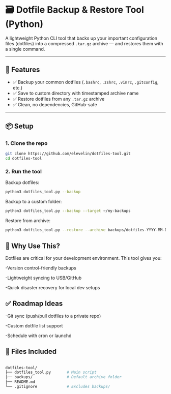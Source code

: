 # 🗃️ Dotfile Backup & Restore Tool (Python)

A lightweight Python CLI tool that backs up your important configuration files (dotfiles) into a compressed `.tar.gz` archive — and restores them with a single command.

---

## 🚀 Features

- ✅ Backup your common dotfiles (`.bashrc`, `.zshrc`, `.vimrc`, `.gitconfig`, etc.)
- ✅ Save to custom directory with timestamped archive name
- ✅ Restore dotfiles from any `.tar.gz` archive
- ✅ Clean, no dependencies, GitHub-safe

---

## 📦 Setup

### 1. Clone the repo
```bash
git clone https://github.com/elevelin/dotfiles-tool.git
cd dotfiles-tool
```
### 2. Run the tool

Backup dotfiles:

```bash
python3 dotfiles_tool.py --backup
```
Backup to a custom folder:

```bash
python3 dotfiles_tool.py --backup --target ~/my-backups
```
Restore from archive:

```bash
python3 dotfiles_tool.py --restore --archive backups/dotfiles-YYYY-MM-DD.tar.gz
```
## 🧠 Why Use This?
Dotfiles are critical for your development environment. This tool gives you:

-Version control-friendly backups

-Lightweight syncing to USB/GitHub

-Quick disaster recovery for local dev setups

## ✅ Roadmap Ideas
-Git sync (push/pull dotfiles to a private repo)

-Custom dotfile list support

-Schedule with cron or launchd

## 📁 Files Included
```bash

dotfiles-tool/
├── dotfiles_tool.py       # Main script
├── backups/               # Default archive folder
├── README.md
└── .gitignore             # Excludes backups/
```
